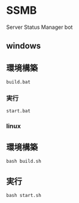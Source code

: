 # SSMB

Server Status Manager bot

## windows

## 環境構築

`build.bat`

### 実行

`start.bat`

### linux

## 環境構築

`bash build.sh`

## 実行

`bash start.sh`

